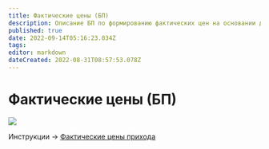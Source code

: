 ```yaml
---
title: Фактические цены (БП)
description: Описание БП по формированию фактических цен на основании документов прихода
published: true
date: 2022-09-14T05:16:23.034Z
tags: 
editor: markdown
dateCreated: 2022-08-31T08:57:53.078Z
---
```


# Фактические цены (БП)



![](https://firebasestorage.googleapis.com/v0/b/gitbook-x-prod.appspot.com/o/spaces%2F-MBaL4-sguLCzbQd3FRY%2Fuploads%2FobEwrqFuMeLQqOvCOtxf%2Ffile.jpeg?alt=media)

Инструкции -> [Фактические цены прихода](../formirovanie-prikhoda-po-grafiku-postavki/vnesenie-fakticheskikh-cen.md)
